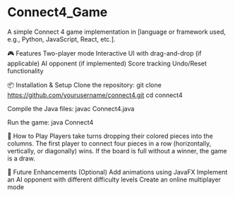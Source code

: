 # Connect4_Game
A simple Connect 4 game implementation in [language or framework used, e.g., Python, JavaScript, React, etc.].

🎮 Features
Two-player mode
Interactive UI with drag-and-drop (if applicable)
AI opponent (if implemented)
Score tracking
Undo/Reset functionality

📦 Installation & Setup
Clone the repository:
git clone https://github.com/yourusername/connect4.git
cd connect4

Compile the Java files:
javac Connect4.java

Run the game:
java Connect4

🎯 How to Play
Players take turns dropping their colored pieces into the columns.
The first player to connect four pieces in a row (horizontally, vertically, or diagonally) wins.
If the board is full without a winner, the game is a draw.

🚀 Future Enhancements (Optional)
Add animations using JavaFX
Implement an AI opponent with different difficulty levels
Create an online multiplayer mode
